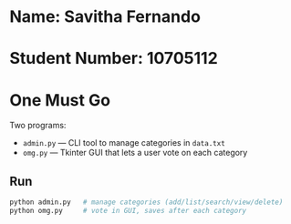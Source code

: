 # Name: Savitha Fernando
# Student Number: 10705112

# One Must Go

Two programs:
- `admin.py` — CLI tool to manage categories in `data.txt`
- `omg.py` — Tkinter GUI that lets a user vote on each category

## Run
```bash
python admin.py   # manage categories (add/list/search/view/delete)
python omg.py     # vote in GUI, saves after each category